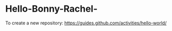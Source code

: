# Hello-Bonny-Rachel-
To create a new repository: https://guides.github.com/activities/hello-world/
